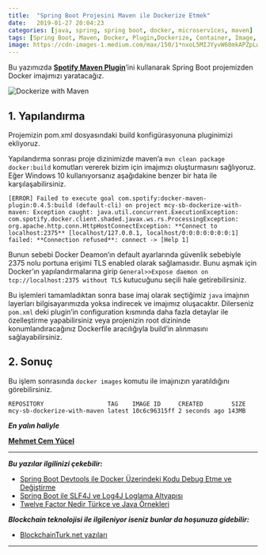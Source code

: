 ```yaml
---
title:  "Spring Boot Projesini Maven ile Dockerize Etmek"
date:   2019-01-27 20:04:23
categories: [java, spring, spring boot, docker, microservices, maven]
tags: [Spring Boot, Maven, Docker, Plugin,Dockerize, Container, Image, CD, CI, Spotify, türkçe, yazılım, blog, blogger, nedir, örnek, nasıl yapılır, mehmet cem yücel]
image: https://cdn-images-1.medium.com/max/150/1*nxoL5MIJYyvW60mkAPZpLw.jpeg
---
```


Bu yazımızda [**Spotify Maven Plugin**](https://github.com/spotify/docker-maven-plugin)’ini kullanarak Spring Boot projemizden Docker imajımızı yaratacağız.


![Dockerize with Maven](https://miro.medium.com/max/2066/1*nxoL5MIJYyvW60mkAPZpLw.jpeg)

## 1. Yapılandırma

Projemizin pom.xml dosyasındaki build konfigürasyonuna pluginimizi ekliyoruz.

<script src="https://gist.github.com/mehmetcemyucel/4129b2e50bdd8dc7620a0abf5c193935.js"></script>

Yapılandırma sonrası proje dizinimizde maven’a `mvn clean package docker:build` komutları vererek bizim için imajımızı oluşturmasını sağlıyoruz. Eğer Windows 10 kullanıyorsanız  aşağıdakine benzer bir hata ile karşılaşabilirsiniz.

	[ERROR] Failed to execute goal com.spotify:docker-maven-plugin:0.4.5:build (default-cli) on project mcy-sb-dockerize-with-maven: Exception caught: java.util.concurrent.ExecutionException: com.spotify.docker.client.shaded.javax.ws.rs.ProcessingException: org.apache.http.conn.HttpHostConnectException: **Connect to localhost:2375** [localhost/127.0.0.1, localhost/0:0:0:0:0:0:0:1] failed: **Connection refused**: connect -> [Help 1]

Bunun sebebi Docker Deamon’ın default ayarlarında güvenlik sebebiyle 2375 nolu portuna erişimi TLS enabled olarak sağlamasıdır. Bunu aşmak için Docker’ın yapılandırmalarına girip `General>>Expose daemon on tcp://localhost:2375 without TLS` kutucuğunu seçili hale getirebilirsiniz.

Bu işlemleri tamamladıktan sonra base imaj olarak seçtiğimiz `java` imajının layerları bilgisayarımızda yoksa indirecek ve imajımız oluşacaktır. Dilerseniz `pom.xml` deki plugin’in configuration kısmında daha fazla detaylar ile özelleştirme yapabilirsiniz veya projenizin root dizininde konumlandıracağınız Dockerfile aracılığıyla build’in alınmasını sağlayabilirsiniz.

## 2. Sonuç

Bu işlem sonrasında `docker images` komutu ile imajınızın yaratıldığını görebilirsiniz.

	REPOSITORY                  TAG    IMAGE ID     CREATED        SIZE  
	mcy-sb-dockerize-with-maven latest 10c6c96315ff 2 seconds ago 143MB


***En yalın haliyle***

[**Mehmet Cem Yücel**](https://www.mehmetcemyucel.com)

---

**_Bu yazılar ilgilinizi çekebilir:_**

 - [Spring Boot Devtools ile Docker Üzerindeki Kodu Debug Etme ve Değiştirme](https://www.mehmetcemyucel.com/2019/spring-boot-devtools-ile-docker-uzerindeki-kodu-debug-etme-ve-degistirme/)
 - [Spring Boot ile SLF4J ve Log4J Loglama Altyapısı](https://www.mehmetcemyucel.com/2019/spring-boot-ile-loglama-altyapisi/)
 - [Twelve Factor Nedir Türkçe ve Java Örnekleri](https://www.mehmetcemyucel.com/2019/twelve-factor-nedir-turkce-ornek/)

**_Blockchain teknolojisi ile ilgileniyor iseniz bunlar da hoşunuza gidebilir:_**

 - [BlockchainTurk.net yazıları](https://www.mehmetcemyucel.com/categories/#blockchain)

---